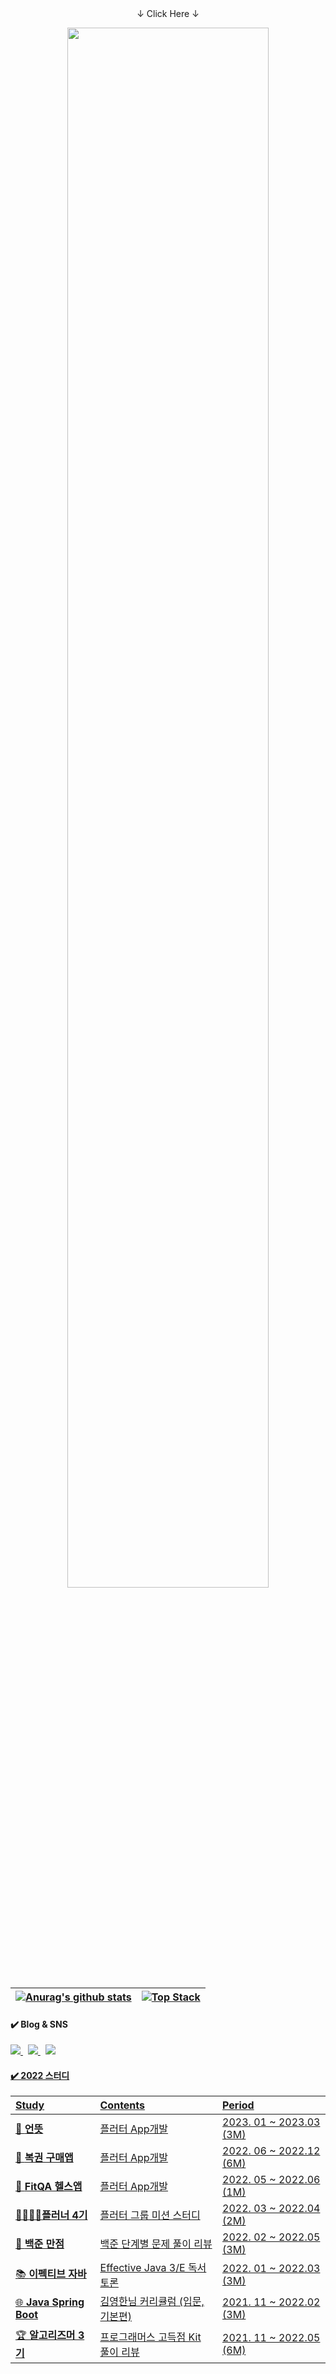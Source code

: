 <!-- 메인 프로필 로고 -->
<div align="center">↓ Click Here ↓</div>
<p align="center">
    <a href="https://bangjihoon.github.io" target='_blank'>
           <img width="80%" src="https://user-images.githubusercontent.com/26866859/151282711-3c5a8808-c9e1-4693-8f87-651871834fac.png" width='100%'/>
    </a>
</p>


<!-- git stats -->
| <a href="https://bangjihoon.github.io" target='_blank'><img align="center" src="https://github-readme-stats.vercel.app/api?username=bangjihoon&show_icons=true&include_all_commits=true&theme=buefy&hide_border=true" alt="Anurag's github stats" /></a>|[![Top Stack](https://widget.realdeveloper.pro/api/top?stack=Java,Dart,Python)](https://github.com/bangjihoon)|
| ------------- | ------------- |


<!-- SNS 링크 --> 
<h4>✔️ Blog & SNS</h4>
    <p>
      <a href="https://bangjihoon.github.io/">
         <img src="https://img.shields.io/badge/Portfolio-307cf4?style=flat-square&logo=FurryNetwork&logoColor=white&link=https://bangjihoon.github.io/"/>
      </a>&nbsp      
      <a href="https://bangu4.tistory.com/">
         <img src="https://img.shields.io/badge/Tech%20Blog-11B48A?style=flat-square&logo=Vimeo&logoColor=white&link=https://bangu4.tistory.com/"/>
      </a>&nbsp
      <a href="https://www.instagram.com/bangu4/">
        <img src="https://img.shields.io/badge/Instagram-E4405F?style=flat-square&logo=Instagram&logoColor=white&link=https://www.instagram.com/bangu4/"/>
      <!--
      <a href="https://www.linkedin.com/in/h43ro/">
        <img src="https://img.shields.io/badge/LinkedIn-0A66C2?style=flat-square&logo=LinkedIn&logoColor=white&link=https://www.linkedin.com/in/h43ro/"/>
      </a>-->
    </p>

<!-- 트로피 --> 
<!--
  [![trophy](https://github-profile-trophy.vercel.app/?username=bangbangu4&theme=chalk&row=1&column=6&margin-w=5)](https://github.com/ryo-ma/github-profile-trophy)
-->



    
<!-- repo -->
<!--
  [![Readme Card](https://github-readme-stats.vercel.app/api/pin/?username=bangbangu4&repo=bangbangu4)](https://github.com/bangbangu4/bangbangu4)
-->

<h4>✔️ 2022 스터디</h4>


| Study | Contents | Period | 
|:----------|:----------|:----------|
|💑 <b>언뜻</b> | 플러터 App개발 | 2023. 01 ~ 2023.03 (3M)| 
|💎 <b>복권 구매앱</b> | 플러터 App개발 | 2022. 06 ~ 2022.12 (6M)| 
|💪 <b>FitQA 헬스앱</b> | 플러터 App개발 | 2022. 05 ~ 2022.06 (1M) | 
|👨‍👨‍👦‍👦<b>플러너 4기</b> |플러터 그룹 미션 스터디 |2022. 03 ~ 2022.04 (2M)|
|💯 <b>백준 만점 </b>|백준 단계별 문제 풀이 리뷰 |2022. 02 ~ 2022.05 (3M)|
|📚 <b>이펙티브 자바 </b>|Effective Java 3/E 독서토론 |2022. 01 ~ 2022.03 (3M) |
|🌐 <b>Java Spring Boot </b>|김영한님 커리큘럼 (입문, 기본편) |2021. 11 ~ 2022.02 (3M) |
|🏆 <b>알고리즈머 3기</b>|프로그래머스 고득점 Kit 풀이 리뷰 |2021. 11 ~ 2022.05 (6M) |


<!--|🌐 <b>Java Spring Boot </b> |김영한님 커리큘럼 (MVC1, MVC2, JPA) |2022. 09 ~ 2022.10|-->
<!--

<h4>✔️ 2022 프로젝트</h4>

| Project | Contents | Period | 
|:----------|:----------|:----------|

-->
